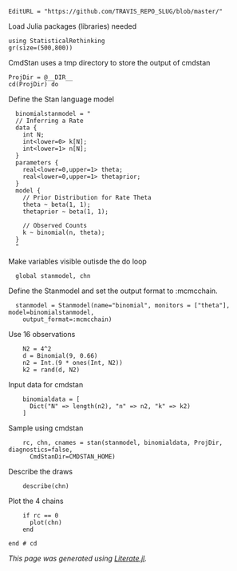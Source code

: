 ```@meta
EditURL = "https://github.com/TRAVIS_REPO_SLUG/blob/master/"
```

Load Julia packages (libraries) needed

```@example clip_05s
using StatisticalRethinking
gr(size=(500,800))
```

CmdStan uses a tmp directory to store the output of cmdstan

```@example clip_05s; continued = true
ProjDir = @__DIR__
cd(ProjDir) do
```

Define the Stan language model

```@example clip_05s; continued = true
  binomialstanmodel = "
  // Inferring a Rate
  data {
    int N;
    int<lower=0> k[N];
    int<lower=1> n[N];
  }
  parameters {
    real<lower=0,upper=1> theta;
    real<lower=0,upper=1> thetaprior;
  }
  model {
    // Prior Distribution for Rate Theta
    theta ~ beta(1, 1);
    thetaprior ~ beta(1, 1);

    // Observed Counts
    k ~ binomial(n, theta);
  }
  "
```

Make variables visible outisde the do loop

```@example clip_05s; continued = true
  global stanmodel, chn
```

Define the Stanmodel and set the output format to :mcmcchain.

```@example clip_05s; continued = true
  stanmodel = Stanmodel(name="binomial", monitors = ["theta"], model=binomialstanmodel,
    output_format=:mcmcchain)
```

Use 16 observations

```@example clip_05s; continued = true
    N2 = 4^2
    d = Binomial(9, 0.66)
    n2 = Int.(9 * ones(Int, N2))
    k2 = rand(d, N2)
```

Input data for cmdstan

```@example clip_05s; continued = true
    binomialdata = [
      Dict("N" => length(n2), "n" => n2, "k" => k2)
    ]
```

Sample using cmdstan

```@example clip_05s; continued = true
    rc, chn, cnames = stan(stanmodel, binomialdata, ProjDir, diagnostics=false,
      CmdStanDir=CMDSTAN_HOME)
```

Describe the draws

```@example clip_05s; continued = true
    describe(chn)
```

Plot the 4 chains

```@example clip_05s
    if rc == 0
      plot(chn)
    end

end # cd
```

*This page was generated using [Literate.jl](https://github.com/fredrikekre/Literate.jl).*

